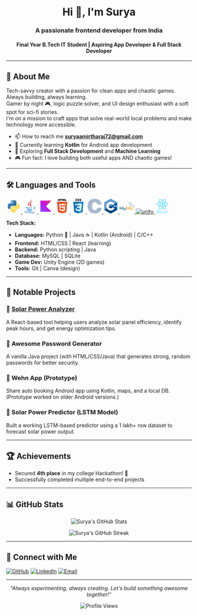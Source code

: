<h1 align="center">Hi 👋, I'm Surya</h1>
<h3 align="center">A passionate frontend developer from India</h3>
<h4 align="center">Final Year B.Tech IT Student | Aspiring App Developer & Full Stack Developer</h4>

---

## 🚀 About Me
Tech-savvy creator with a passion for clean apps and chaotic games. Always building, always learning.  
Gamer by night 🎮, logic puzzle solver, and UI design enthusiast with a soft spot for sci-fi stories.  
I'm on a mission to craft apps that solve real-world local problems and make technology more accessible.

- 📫 How to reach me **suryaamirtharaj72@gmail.com**
- 🎯 Currently learning **Kotlin** for Android app development
- 🌱 Exploring **Full Stack Development** and **Machine Learning**
- 🎮 Fun fact: I love building both useful apps AND chaotic games!

---

## 🛠️ Languages and Tools

<p align="left">
<a href="https://www.python.org" target="_blank" rel="noreferrer"> <img src="https://raw.githubusercontent.com/devicons/devicon/master/icons/python/python-original.svg" alt="python" width="40" height="40"/> </a>
<a href="https://www.java.com" target="_blank" rel="noreferrer"> <img src="https://raw.githubusercontent.com/devicons/devicon/master/icons/java/java-original.svg" alt="java" width="40" height="40"/> </a>
<a href="https://kotlinlang.org" target="_blank" rel="noreferrer"> <img src="https://raw.githubusercontent.com/devicons/devicon/master/icons/kotlin/kotlin-original.svg" alt="kotlin" width="40" height="40"/> </a>
<a href="https://www.w3.org/html/" target="_blank" rel="noreferrer"> <img src="https://raw.githubusercontent.com/devicons/devicon/master/icons/html5/html5-original-wordmark.svg" alt="html5" width="40" height="40"/> </a>
<a href="https://www.w3schools.com/css/" target="_blank" rel="noreferrer"> <img src="https://raw.githubusercontent.com/devicons/devicon/master/icons/css3/css3-original-wordmark.svg" alt="css3" width="40" height="40"/> </a>
<a href="https://www.cprogramming.com/" target="_blank" rel="noreferrer"> <img src="https://raw.githubusercontent.com/devicons/devicon/master/icons/c/c-original.svg" alt="c" width="40" height="40"/> </a>
<a href="https://www.w3schools.com/cpp/" target="_blank" rel="noreferrer"> <img src="https://raw.githubusercontent.com/devicons/devicon/master/icons/cplusplus/cplusplus-original.svg" alt="cplusplus" width="40" height="40"/> </a>
<a href="https://www.mysql.com/" target="_blank" rel="noreferrer"> <img src="https://raw.githubusercontent.com/devicons/devicon/master/icons/mysql/mysql-original-wordmark.svg" alt="mysql" width="40" height="40"/> </a>
<a href="https://unity.com/" target="_blank" rel="noreferrer"> <img src="https://www.vectorlogo.zone/logos/unity3d/unity3d-icon.svg" alt="unity" width="40" height="40"/> </a>
<a href="https://reactjs.org/" target="_blank" rel="noreferrer"> <img src="https://raw.githubusercontent.com/devicons/devicon/master/icons/react/react-original-wordmark.svg" alt="react" width="40" height="40"/> </a>
</p>

**Tech Stack:**
- **Languages:** Python 🐍 | Java ☕ | Kotlin (Android) | C/C++
- **Frontend:** HTML/CSS | React (learning)
- **Backend:** Python scripting | Java
- **Database:** MySQL | SQLite
- **Game Dev:** Unity Engine (2D games)
- **Tools:** Git | Canva (design)

---

## 🌟 Notable Projects

### 🔆 [Solar Power Analyzer](https://github.com/SURYAKNIGHT17/solar-power-analyzer)
A React-based tool helping users analyze solar panel efficiency, identify peak hours, and get energy optimization tips.

### 🔐 Awesome Password Generator
A vanilla Java project (with HTML/CSS/Java) that generates strong, random passwords for better security.

### 🚗 Wehn App (Prototype)
Share auto booking Android app using Kotlin, maps, and a local DB. (Prototype worked on older Android versions.)

### 🤖 Solar Power Predictor (LSTM Model)
Built a working LSTM-based predictor using a 1 lakh+ row dataset to forecast solar power output.

---

## 🏆 Achievements
- Secured **4th place** in my college Hackathon! 🎉
- Successfully completed multiple end-to-end projects

---

## 📊 GitHub Stats

<p align="center">
<img src="https://github-readme-stats.vercel.app/api?username=SURYAKNIGHT17&show_icons=true&theme=radical" alt="Surya's GitHub Stats" />
</p>

<p align="center">
<img src="https://github-readme-streak-stats.herokuapp.com/?user=SURYAKNIGHT17&theme=radical" alt="Surya's GitHub Streak" />
</p>

---

## 🤝 Connect with Me

<p align="left">
<a href="https://github.com/SURYAKNIGHT17" target="_blank"><img src="https://img.shields.io/badge/GitHub-100000?style=for-the-badge&logo=github&logoColor=white" alt="GitHub"/></a>
<a href="https://www.linkedin.com/in/surya-a-a0685b268/" target="_blank"><img src="https://img.shields.io/badge/LinkedIn-0077B5?style=for-the-badge&logo=linkedin&logoColor=white" alt="LinkedIn"/></a>
<a href="mailto:suryaamirtharaj72@gmail.com"><img src="https://img.shields.io/badge/Email-D14836?style=for-the-badge&logo=gmail&logoColor=white" alt="Email"/></a>
</p>

---

<p align="center">
<i>"Always experimenting, always creating. Let's build something awesome together!"</i>
</p>

<p align="center">
<img src="https://komarev.com/ghpvc/?username=SURYAKNIGHT17&color=brightgreen" alt="Profile Views" />
</p>
